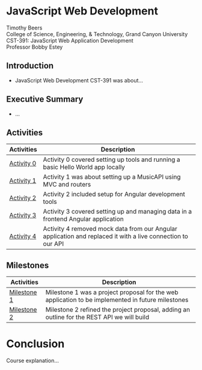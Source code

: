 # JavaScript Web Development
 
Timothy Beers \
College of Science, Engineering, & Technology, Grand Canyon University \
CST-391: JavaScript Web Application Development \
Professor Bobby Estey

## Introduction

<!-- TODO: Intro -->
- JavaScript Web Development CST-391 was about...

## Executive Summary

<!-- TODO: summary -->
- ...

## Activities

|Activities|Description|
|--|--|
|[Activity 0](./activities/activity0/README.md)|Activity 0 covered setting up tools and running a basic Hello World app locally|
|[Activity 1](./activities/activity1/README.md)|Activity 1 was about setting up a MusicAPI using MVC and routers|
|[Activity 2](./activities/activity2/README.md)|Activity 2 included setup for Angular development tools|
|[Activity 3](./activities/activity3/README.md)|Activity 3 covered setting up and managing data in a frontend Angular application|
|[Activity 4](./activities/activity4/README.md)|Activity 4 removed mock data from our Angular application and replaced it with a live connection to our API|

## Milestones

|Activities|Description|
|--|--|
|[Milestone 1](./milestones/milestone1/README.md)|Milestone 1 was a project proposal for the web application to be implemented in future milestones |
|[Milestone 2](./milestones/milestone2/README.md)|Milestone 2 refined the project proposal, adding an outline for the REST API we will build|

# Conclusion
<!-- TODO: Provide a detailed, technical and overall conclusion -->
Course explanation...